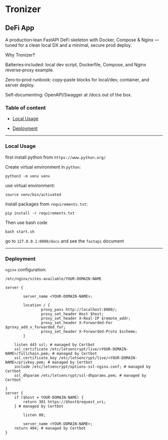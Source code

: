 # Tronizer
## DeFi App
A production‑lean FastAPI DeFi skeleton with Docker, Compose & Nginx — tuned for a clean local DX and a minimal, secure prod deploy.

Why Tronizer?

Batteries‑included: local dev script, Dockerfile, Compose, and Nginx reverse‑proxy example.

Zero‑to‑prod runbook: copy‑paste blocks for local/dev, container, and server deploy.

Self‑documenting: OpenAPI/Swagger at /docs out of the box.


### Table of content
- [Local Usage](#local-usage)

- [Deployment](#deployment)

-----
<a name="local-usage"/>

### Local Usage
first install python from `https://www.python.org/`

Create virtual environment in `python`:
```commandline
python3 -m venv venv
```
use virtual environment:
```commandline
source venv/bin/activated
```
install packages from `requirements.txt`:
```commandline
pip install -r requirements.txt
```
Then use bash code
```commandline
bash start.sh
```
go to `127.0.0.1:8000/docs` and see the `fastapi` document 

------

<a name="deployment"/>


### Deployment

`nginx` configuration: 

`/etc/nginx/sites-available/YOUR-DOMAIN-NAME`
```nginx
server {

        server_name <YOUR-DOMAIN-NAME>;

        location / {
                proxy_pass http://localhost:8000/;
                proxy_set_header Host $host;
                proxy_set_header X-Real-IP $remote_addr;
                proxy_set_header X-Forwarded-For $proxy_add_x_forwarded_for;
                proxy_set_header X-Forwarded-Proto $scheme;
        }

    listen 443 ssl; # managed by Certbot
    ssl_certificate /etc/letsencrypt/live/<YOUR-DOMAIN-NAME>/fullchain.pem; # managed by Certbot
    ssl_certificate_key /etc/letsencrypt/live/<YOUR-DOMAIN-NAME>/privkey.pem; # managed by Certbot
    include /etc/letsencrypt/options-ssl-nginx.conf; # managed by Certbot
    ssl_dhparam /etc/letsencrypt/ssl-dhparams.pem; # managed by Certbot

}
server {
    if ($host = YOUR-DOMAIN-NAME) {
        return 301 https://$host$request_uri;
    } # managed by Certbot

        listen 80;

        server_name <YOUR-DOMAIN-NAME>;
    return 404; # managed by Certbot
}
```
